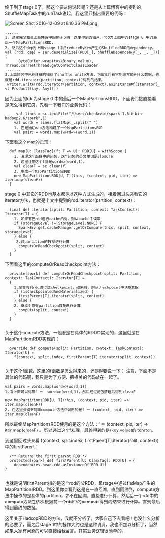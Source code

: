 终于到了stage 0了，那这个要从何说起呢？还是从上篇博客中的提到的ShuffleMapTask中的runTask说起，我这里只指出重要的代码：

![Screen Shot 2016-12-09 at 6.10.36 PM.png](http://upload-images.jianshu.io/upload_images/3736220-ee52f353eff291dc.png?imageMogr2/auto-orient/strip%7CimageView2/2/w/1240)

```
...... 
1. 这里完全根据上篇博客中的例子说明：这里得到的结果，rdd为上图中的stage 0 中的最后一个MapPartitionsRDD，
2. 然后这个dep为上面stage 1中的reduceByKey产生的ShuffledRDD的dependency。
val (rdd, dep) = ser.deserialize[(RDD[_], ShuffleDependency[_, _, _])](
      ByteBuffer.wrap(taskBinary.value), Thread.currentThread.getContextClassLoader)
.......
3.上篇博客中已经详细的描绘了shuffle write方法，下面我们看它到底写的是什么数据，也就是rdd.iterator(partition, context)得到的结果。
 writer.write(rdd.iterator(partition, context).asInstanceOf[Iterator[_ <: Product2[Any, Any]]])
```

因为上面的rdd为stage 0 中的最后一个MapPartitionsRDD，下面我们接直接看是怎么得到它的，先看一下我们的业务代码：

```
     val lines = sc.textFile("/Users/chenkevin/spark-1.6.0-bin-hadoop2.6/spark",1)
    val words = lines.flatMap(_.split(" "))
    1. 它是通过map方法构建了一个MapPartitionsRDD
    val pairs = words.map(word=>(word,1))
```
下面看这个map的实现：
```
  def map[U: ClassTag](f: T => U): RDD[U] = withScope {
    1. 清理这个函数中的闭包，这个闭包的英文单词是closure
    2. 这里注意这个f就是word=>(word,1)。
    val cleanF = sc.clean(f)
    3. 生成一个MapPartitionsRDD
    new MapPartitionsRDD[U, T](this, (context, pid, iter) => iter.map(cleanF))
  }
```
stage 0 中其它的RDD也基本都是以这种方式生成的，接着回过头来看它的iterator方法，也就是上文中提到的rdd.iterator(partition, context）：
```
  final def iterator(split: Partition, context: TaskContext): Iterator[T] = {
    1. 如果有把rdd进行cache的话，则从cache中读取
    if (storageLevel != StorageLevel.NONE) {
      SparkEnv.get.cacheManager.getOrCompute(this, split, context, storageLevel)
    } else {
     2.对partition的数据进行计算 
      computeOrReadCheckpoint(split, context)
    }
  }

```
下面看这里的computeOrReadCheckpoint方法：

```
  private[spark] def computeOrReadCheckpoint(split: Partition, context: TaskContext): Iterator[T] =
  {
    1.是否有对rdd进行过checkpoint，如果有，则从checkpoint中读取数据
    if (isCheckpointedAndMaterialized) {
      firstParent[T].iterator(split, context)
    } else {
    2. 继续对原有partition数据进行计算
      compute(split, context)
    }
  }
  
```
关于这个compute方法，一般都是在具体的RDD中实现的，这里就是在MapPartitionsRDD实现的：
```
  override def compute(split: Partition, context: TaskContext): Iterator[U] =
    f(context, split.index, firstParent[T].iterator(split, context))
      
```
关于这个f函数，这里的f函数是怎么得来的，还是得要说一下：
注意，下面不是具体的代码啊，我只是为了方便，把相关的代码放在一起了。
```
val pairs = words.map(word=>(word,1))
1.由上面可以得知f ＝  word=>(word,1)，然后经过闭包清理后得到cleanF

new MapPartitionsRDD[U, T](this, (context, pid, iter) => iter.map(cleanF))
2. 在这里会得到前面compute方法中调用的是f ＝ (context, pid, iter) => iter.map(cleanF)   
```
所以最终MapPartitionsRDD使用的是这个方法：f ＝ (context, pid, iter) => iter.map(cleanF) 。所以通过这个f处理，最终得到的是(key,value)的iterator。

到这里回过头来看    f(context, split.index, firstParent[T].iterator(split, context))中的firstParent：
```
  /** Returns the first parent RDD */
  protected[spark] def firstParent[U: ClassTag]: RDD[U] = {
    dependencies.head.rdd.asInstanceOf[RDD[U]]
}
      
```
也就是说明firstParent指的是这个rdd的父RDD，即stage中通过flatMap产生的MapPartitionsRDD。到这里你会看到这是在一直回溯，直到回溯到，compute方法中操作的是具体的partition，才不在回溯，直接进行计算，然后后一个rdd中的compute方法在依次根据前一个rdd中的compute得到的结果进行计算。直到最后得到最终的数据。

这里关于HadoopRDD的方法，我就不分析了，大家自己下去看吧！也没什么分析的必要了，而之后stage 1中的操作大约也是这种调调，我也不加以分析了，当然如果大家有问题的可以直接给我留言。其实业务逻辑很简单的。







